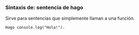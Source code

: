 ### Sintaxis de: sentencia de hago

Sirve para sentencias que simplemente llaman a una función.

```calo
Hago console.log("Hola!").
```